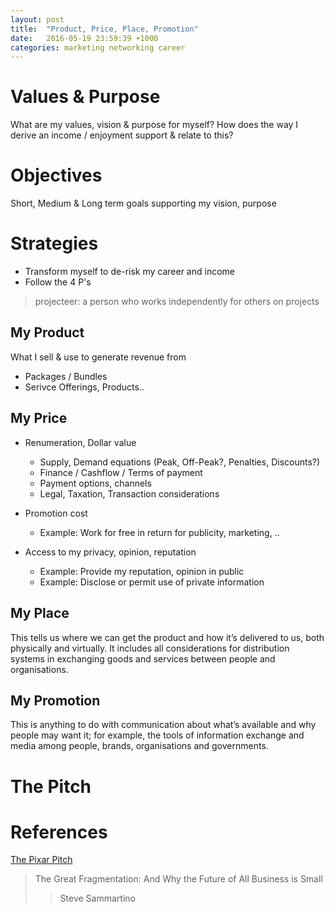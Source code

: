 ```yaml
---
layout: post
title:  "Product, Price, Place, Promotion"
date:   2016-05-19 23:59:39 +1000
categories: marketing networking career
---
```

# Values & Purpose

What are my values, vision & purpose for myself?
How does the way I derive an income / enjoyment support & relate to this?

# Objectives

Short, Medium & Long term goals supporting my vision, purpose

# Strategies

* Transform myself to de-risk my career and income
* Follow the 4 P's

>projecteer: a person who works independently for others on projects

## My Product

What I sell & use to generate revenue from
* Packages / Bundles
* Serivce Offerings, Products..

## My Price

* Renumeration, Dollar value
    * Supply, Demand equations (Peak, Off-Peak?, Penalties, Discounts?)
    * Finance / Cashflow / Terms of payment
    * Payment options, channels
    * Legal, Taxation, Transaction considerations

* Promotion cost 
    * Example: Work for free in return for publicity, marketing, ..

* Access to my privacy, opinion, reputation
    * Example: Provide my reputation, opinion in public
    * Example: Disclose or permit use of private information

## My Place

This tells us where we can get the product and how it’s delivered to us, both physically and virtually. It includes all considerations for distribution systems in exchanging goods and services between people and organisations.


## My Promotion 

This is anything to do with communication about what’s available and why people may want it; for example, the tools of information exchange and media among people, brands, organisations and governments.


# The Pitch

# References

[The Pixar Pitch](http://www.workingdifferently.org/working-differently-blog/the-pixar-pitch-telling-your-story-crisply-and-with-clarity-in-order-to-compel-action)

> The Great Fragmentation: And Why the Future of All Business is Small
>> Steve Sammartino
